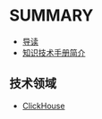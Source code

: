 # SUMMARY

- [导读](README.md)
- [知识技术手册简介](0_Document/projectBrief.md)

## 技术领域

- [ClickHouse](0_Document/ClickHouse/ClickHouse基础概念.md)
